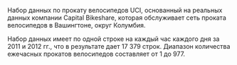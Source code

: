 ﻿Набор данных по прокату велосипедов UCI, основанный на реальных данных компании Capital Bikeshare, которая обслуживает сеть проката велосипедов в Вашингтоне, округ Колумбия.<p> </p>Набор данных имеет по одной строке на каждый час каждого дня за 2011 и 2012 гг., что в результате дает 17 379 строк. Диапазон количества ежечасных прокатов велосипедов составляет от 1 до 977.

<!--HONumber=42-->
